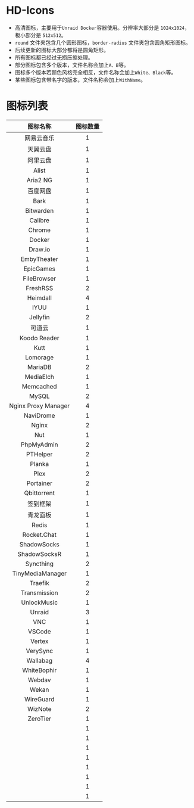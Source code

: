 # HD-Icons
- 高清图标，主要用于`Unraid Docker`容器使用。分辨率大部分是 `1024x1024`，极小部分是 `512x512`。
- `round` 文件夹包含几个圆形图标，`border-radius` 文件夹包含圆角矩形图标。
- 后续更新的图标大部分都将是圆角矩形。
- 所有图标都已经过无损压缩处理。
- 部分图标包含多个版本，文件名称会加上`A、B`等。
- 图标多个版本若颜色风格完全相反，文件名称会加上`White、Black`等。
- 某些图标包含带名字的版本，文件名称会加上`WithName`。

# 图标列表
|图标名称|图标数量|
|:--:|:--:|
|网易云音乐|1|
|天翼云盘|1|
|阿里云盘|1|
|Alist|1|
|Aria2 NG|1|
|百度网盘|1|
|Bark|1|
|Bitwarden|1|
|Calibre|1|
|Chrome|1|
|Docker|1|
|Draw.io|1|
|EmbyTheater|1|
|EpicGames|1|
|FileBrowser|1|
|FreshRSS|2|
|Heimdall|4|
|IYUU|1|
|Jellyfin|2|
|可道云|1|
|Koodo Reader|1|
|Kutt|1|
|Lomorage|1|
|MariaDB|2|
|MediaElch|1|
|Memcached|1|
|MySQL|2|
|Nginx Proxy Manager|4|
|NaviDrome|1|
|Nginx|2|
|Nut|1|
|PhpMyAdmin|2|
|PTHelper|2|
|Planka|1|
|Plex|2|
|Portainer|2|
|Qbittorrent|1|
|签到框架|1|
|青龙面板|1|
|Redis|1|
|Rocket.Chat|1|
|ShadowSocks|1|
|ShadowSocksR|1|
|Syncthing|2|
|TinyMediaManager|1|
|Traefik|2|
|Transmission|2|
|UnlockMusic|1|
|Unraid|3|
|VNC|1|
|VSCode|1|
|Vertex|1|
|VerySync|1|
|Wallabag|4|
|WhiteBophir|1|
|Webdav|1|
|Wekan|1|
|WireGuard|1|
|WizNote|2|
|ZeroTier|1|
||1|
||1|
||1|
||1|
||1|
||1|
||1|
||1|
